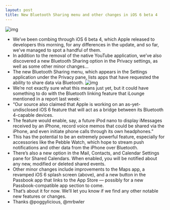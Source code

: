```yaml
---
layout: post
title: New Bluetooth Sharing menu and other changes in iOS 6 beta 4
---
```

![img](http://media.idownloadblog.com/wp-content/uploads/2012/08/ios-6-splash-screen.jpg)
* We’ve been combing through iOS 6 beta 4, which Apple released to developers this morning, for any differences in the update, and so far, we’ve managed to spot a handful of them.
* In addition to the removal of the native YouTube application, we’ve also discovered a new Bluetooth Sharing option in the Privacy settings, as well as some other minor changes…
* The new Bluetooth Sharing menu, which appears in the Settings application under the Privacy pane, lists apps that have requested the ability to share data via Bluetooth.
![img](http://media.idownloadblog.com/wp-content/uploads/2012/08/bluetooth-sharing-ss.jpg)
* We’re not exactly sure what this means just yet, but it could have something to do with the Bluetooth linking feature that iLounge mentioned in a report last week:
* “Our source also claimed that Apple is working on an as-yet-undisclosed iOS 6 feature that will act as a bridge between its Bluetooth 4-capable devices.
* The feature would enable, say, a future iPod nano to display iMessages received by an iPhone, record voice memos that could be shared via the iPhone, and even initiate phone calls through its own headphones.”
* This has the potential to be an extremely powerful feature, especially for accessories like the Pebble Watch, which hope to stream push notifications and other data from the iPhone over Bluetooth.
* There’s also a new option in the Mail, Contacts, and Calendar Settings pane for Shared Calendars. When enabled, you will be notified about any new, modified or deleted shared events.
* Other minor changes include improvements to the Maps app, a revamped iOS 6 splash screen (above), and a new button in the Passbook app that links to the App Store — possibly for a new Passbook-compatible app section to come.
* That’s about it for now. We’ll let you know if we find any other notable new features or changes.
* Thanks @poggylicious, @mrbwler

